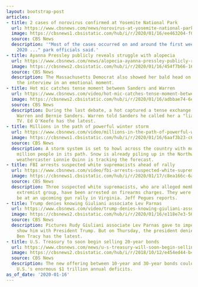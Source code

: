 ```yaml
---
layout: bootstrap-post
articles:
- title: 2 cases of norovirus confirmed at Yosemite National Park
  url: https://www.cbsnews.com/news/norovirus-at-yosemite-national-park-2-confirmed-cases-highly-contagious-norovirus-2020-01-16/
  image: https://cbsnews1.cbsistatic.com/hub/i/r/2020/01/16/ee463204-f0c2-4395-9a9c-d7b602bf4124/thumbnail/1200x630/b7debb49f9058d5eb33b61f210bca8c9/20170618-155330-yosemite-valley.jpg
  source: CBS News
  description: '"Most of the cases occurred on and around the first week of January
    2020 ..." park officials said.'
- title: Ayanna Pressley publicly reveals struggle with alopecia
  url: https://www.cbsnews.com/news/alopecia-ayanna-pressley-publicly-reveals-struggle-with-alopecia-for-first-time-in-powerful-video-the-root-2020-01-16/
  image: https://cbsnews2.cbsistatic.com/hub/i/r/2020/01/16/454f7b66-16c9-48e6-b46b-3c175bd3a30d/thumbnail/1200x630/ea8629d36341bc32edccd08fb12946e7/screen-shot-2020-01-16-at-2-08-39-pm.png
  source: CBS News
  description: The Massachusetts Democrat also showed her bald head on camera during
    the interview in an emotional moment.
- title: Hot mic catches tense moment between Sanders and Warren
  url: https://www.cbsnews.com/video/hot-mic-catches-tense-moment-between-sanders-and-warren/
  image: https://cbsnews2.cbsistatic.com/hub/i/r/2020/01/16/adbbae74-6ecf-434f-ab82-1e366af89e93/thumbnail/1200x630/5399efc22cc8c4bba18d3d642ffaa0ab/0116-en-hotmicsanderswarren-okeefe-2009347-640x360.jpg
  source: CBS News
  description: During the last debate, a hot captured a tense exchange between Elizabeth
    Warren and Bernie Sanders. Warren told Sanders he called her a "liar" on national
    TV. Ed O'Keefe has the latest.
- title: Millions in the path of powerful winter storm
  url: https://www.cbsnews.com/video/millions-in-the-path-of-powerful-winter-storm/
  image: https://cbsnews1.cbsistatic.com/hub/i/r/2020/01/16/6aaf3b23-c67c-4275-b316-8b90d64460db/thumbnail/1200x630/c1e456db6339f3cb60ddf71138d5e0d3/0116-en-powerfulstorm-quiinn-2009333-640x360.jpg
  source: CBS News
  description: A storm system is set to howl across the country with more than 200
    million people in its path. Snow is already piling up in the Northwest. WCBS chief
    weathercaster Lonnie Quinn is tracking the forecast.
- title: FBI arrests suspected white supremacists ahead of rally
  url: https://www.cbsnews.com/video/fbi-arrests-suspected-white-supremacists-ahead-of-rally/
  image: https://cbsnews1.cbsistatic.com/hub/i/r/2020/01/17/c8ea166c-6a1f-4d75-bec0-7960414e98bf/thumbnail/1200x630/9b979cce0fc42524edd1b839cb0c09bb/0116-en-fbiarrestwhitesupremacists-pegues-2009339-640x360.jpg
  source: CBS News
  description: Three suspected white supremacists, who are alleged members of a violent
    extremist group, have been arrested on firearms charges. They were planning to
    be at an upcoming gun rally in Virginia. Jeff Pegues reports.
- title: Trump denies knowing Giuliani associate Lev Parnas
  url: https://www.cbsnews.com/video/trump-denies-knowing-giuliani-associate-lev-parnas/
  image: https://cbsnews2.cbsistatic.com/hub/i/r/2020/01/16/e118e7e3-50cb-4263-9c49-c339298a385d/thumbnail/1200x630/6404e30f1efdbb97b7ac28439429271c/0116-en-trumpdenieslevparnas-tracy-2009316-640x360.jpg
  source: CBS News
  description: Pictures Rudy Giuliani associate Lev Parnas gave to impeachment investigators
    show him with President Trump. But on Thursday, the president denied knowing him.
    Ben Tracy has the latest.
- title: U.S. Treasury to soon begin selling 20-year bonds
  url: https://www.cbsnews.com/news/u-s-treasury-will-soon-begin-selling-new-20-year-bond/
  image: https://cbsnews2.cbsistatic.com/hub/i/r/2018/10/12/e454ed44-b4d4-489b-a7b9-3dbebe9d5f6a/thumbnail/1200x630/57ddca1c0f1d4f1fc2fb0a97332fd77e/gettyimages-139665060.jpg
  source: CBS News
  description: The new offering between 10-year and 30-year bonds could help finance
    U.S.'s enormous $1 trillion annual deficits.
as_of_date: '2020-01-16'
---
```



